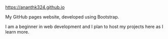 https://ananthk324.github.io

My GitHub pages website, developed using Bootstrap.

I am a beginner in web development and I plan to host my projects here as I learn more.
